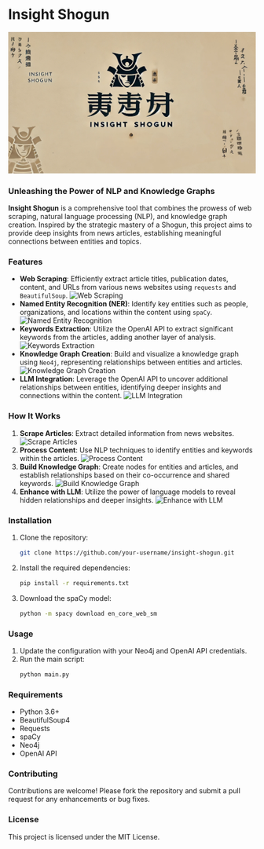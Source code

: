 
# Insight Shogun

![Insight Shogun Banner](https://github.com/samraatz/InsightShogun/blob/main/banner.png)

### Unleashing the Power of NLP and Knowledge Graphs

**Insight Shogun** is a comprehensive tool that combines the prowess of web scraping, natural language processing (NLP), and knowledge graph creation. Inspired by the strategic mastery of a Shogun, this project aims to provide deep insights from news articles, establishing meaningful connections between entities and topics.

### Features

- **Web Scraping**: Efficiently extract article titles, publication dates, content, and URLs from various news websites using `requests` and `BeautifulSoup`.
  ![Web Scraping](path_to_your_image/web_scraping.png)
- **Named Entity Recognition (NER)**: Identify key entities such as people, organizations, and locations within the content using `spaCy`.
  ![Named Entity Recognition](path_to_your_image/ner.png)
- **Keywords Extraction**: Utilize the OpenAI API to extract significant keywords from the articles, adding another layer of analysis.
  ![Keywords Extraction](path_to_your_image/keywords_extraction.png)
- **Knowledge Graph Creation**: Build and visualize a knowledge graph using `Neo4j`, representing relationships between entities and articles.
  ![Knowledge Graph Creation](path_to_your_image/knowledge_graph.png)
- **LLM Integration**: Leverage the OpenAI API to uncover additional relationships between entities, identifying deeper insights and connections within the content.
  ![LLM Integration](path_to_your_image/llm_integration.png)

### How It Works

1. **Scrape Articles**: Extract detailed information from news websites.
   ![Scrape Articles](path_to_your_image/scrape_articles.png)
2. **Process Content**: Use NLP techniques to identify entities and keywords within the articles.
   ![Process Content](path_to_your_image/process_content.png)
3. **Build Knowledge Graph**: Create nodes for entities and articles, and establish relationships based on their co-occurrence and shared keywords.
   ![Build Knowledge Graph](path_to_your_image/build_knowledge_graph.png)
4. **Enhance with LLM**: Utilize the power of language models to reveal hidden relationships and deeper insights.
   ![Enhance with LLM](path_to_your_image/enhance_with_llm.png)

### Installation

1. Clone the repository:
   ```bash
   git clone https://github.com/your-username/insight-shogun.git
   ```
2. Install the required dependencies:
   ```bash
   pip install -r requirements.txt
   ```
3. Download the spaCy model:
   ```bash
   python -m spacy download en_core_web_sm
   ```

### Usage

1. Update the configuration with your Neo4j and OpenAI API credentials.
2. Run the main script:
   ```bash
   python main.py
   ```

### Requirements

- Python 3.6+
- BeautifulSoup4
- Requests
- spaCy
- Neo4j
- OpenAI API

### Contributing

Contributions are welcome! Please fork the repository and submit a pull request for any enhancements or bug fixes.

### License

This project is licensed under the MIT License.
```

